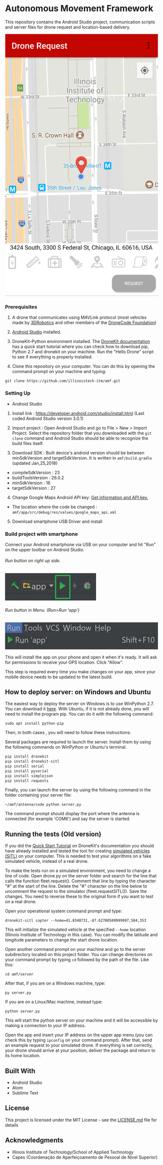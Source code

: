 # Autonomous Movement Framework

This repository contains the Android Studio project, communication scripts and server files for drone request and location-based delivery.

![Android App Screenshot](./image/main1.png)

<!-- ## Getting Started

These instructions will get you a copy of the project up and running on your local machine for development and testing purposes. -->

### Prerequisites

1. A drone that communicates using MAVLink protocol (most vehicles made by [3DRobotics](https://3drobotics.com/) and other members of the [DroneCode Foundation](https://www.dronecode.org/about/project-members))

2. [Android Studio](https://developer.android.com/studio/index.html) installed.

3. DroneKit-Python environment installed. The [DroneKit documentation](http://python.dronekit.io/guide/quick_start.html) has a quick start tutorial where you can check how to download pip, Python 2.7 and dronekit on your machine. Run the "Hello Drone" script to see if everything is properly installed.

4. Clone this repository on your computer. You can do this by opening the command prompt on your machine and typing:
```
git clone https://github.com/illinoistech-itm/amf.git
```


### Setting Up

+ Android Studio
 1. Install link : <https://developer.android.com/studio/install.html>
 (Last coded Android Studio version 3.0.1)

 2. Import project : Open Android Studio and go to File > New > Import Project. Select the repository folder that you downloaded with the `git clone` command and Android Studio should be able to recognize the build files itself.

 3. Download SDK : Built device's android version should be between minSdkVersion and targetSdkVersion. It is written in `amf/build.gradle` (updated Jan,25,2018)
   - compileSdkVersion : 23
   - buildToolsVersion : 26.0.2
   - minSdkVersion : 16
   - targetSdkVersion : 27

 4. Change Google Maps Android API key: [Get information and API key. ](https://developers.google.com/maps/documentation/android-api/)
   - The location where the code be changed :  `amf/app/src/debug/res/values/google_maps_api.xml`

 5. Download smartphone USB Driver and install

### Build project with smartphone
 Connect your Android smartphone via USB on your computer and hit "Run" on  the upper toolbar on Android Studio.

###### Run button on right up side.
![Run button](./image/runButton.jpg)
###### Run button in Menu. (Run>Run 'app')
![Run Menu](./image/runMenu.jpg)

This will install the app on your phone and open it when it's ready. It will ask for permissions to receive your GPS location. Click "Allow".

This step is required every time you make changes on your app, since your mobile device needs to be updated to the latest build.

## How to deploy server: on Windows and Ubuntu

The easiest way to deploy the server on Windows is to use WinPython 2.7. You can download it [here](https://sourceforge.net/projects/winpython/files/WinPython_2.7/).
With Ubuntu, if it is not already done, you will need to install the program pip. You can do it with the following command:

```
sudo apt install python-pip

```

Then, in both cases , you will need to follow these instructions: 

Several packages are required to launch the server. Install them by using the following commands on WinPython or Ubuntu's terminal.

```
pip install dronekit
pip install dronekit-sitl
pip install serial
pip install pyserial
pip install simplejson
pip install requests

```
Finally, you can launch the server by using the following command in the folder containing your server file:

```
~/amf/antenna/code python server.py
```
The command prompt should display the port where the antenna is connected (for example 'COM6') and say the server is started.

## Running the tests (Old version)

If you did the [Quick Start Tutorial](http://python.dronekit.io/guide/quick_start.html) on DroneKit's documentation you should have already installed and tested the tool for creating [simulated vehicles (SITL)](http://python.dronekit.io/develop/sitl_setup.html) on your computer. This is needed to test your algorithms on a fake simulated vehicle, instead of a real drone.

To make the tests run on a simulated environment, you need to change a line of code. Open drone.py on the server folder and search for the line that calls the function fleet.request(). Comment that line by typing the character "#" at the start of the line. Delete the "#" character on the line below to uncomment the request to the simulator (fleet.requestSITL()). Save the changes. You need to reverse these to the original form if you want to test on a real drone.  

Open your operational system command prompt and type:

```
dronekit-sitl copter --home=41.8348731,-87.62700589999997,584,353
```

This will initialize the simulated vehicle at the specified `--home` location (Illinois Institute of Technology in this case). You can modify the latitude and longitude parameters to change the start drone location.

Open another command prompt on your machine and go to the server subdirectory located on this project folder. You can change directories on your command prompt by typing `cd` followed by the path of the file.
Like this:

```
cd amf/server
```

After that, if you are on a Windows machine, type:
```
py server.py
```

If you are on a Linux/Mac machine, instead type:
```
python server.py
```

This will start the python server on your machine and it will be accessible by making a connection to your IP address.

Open the app and insert your IP address on the upper app menu (you can check this by typing `ipconfig` on your command prompt). After that, send an example request to your simulated drone. If everything is set correctly, your drone should arrive at your position, deliver the package and return to its home location.

## Built With

* Android Studio
* Atom
* Sublime Text

## License

This project is licensed under the MIT License - see the [LICENSE.md](LICENSE.md) file for details

## Acknowledgments

* Illinois Institute of Technology/School of Applied Technology
* Capes (Coordenação de Aperfeiçoamento de Pessoal de Nível Superior)
